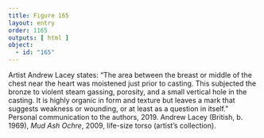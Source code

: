 ```yaml
---
title: Figure 165
layout: entry
order: 1165
outputs: [ html ]
object:
  - id: "165"
---
```


Artist Andrew Lacey states: “The area between the breast or middle of the chest near the heart was moistened just prior to casting. This subjected the bronze to violent steam gassing, porosity, and a small vertical hole in the casting. It is highly organic in form and texture but leaves a mark that suggests weakness or wounding, or at least as a question in itself.” Personal communication to the authors, 2019. Andrew Lacey (British, b. 1969), *Mud Ash Ochre*, 2009, life-size torso (artist’s collection).
